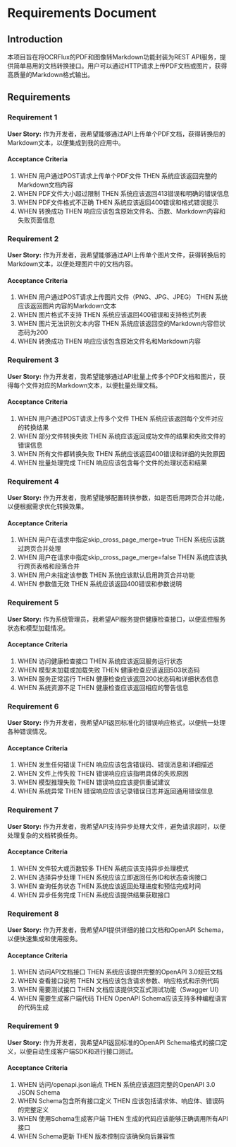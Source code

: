 # Requirements Document

## Introduction

本项目旨在将OCRFlux的PDF和图像转Markdown功能封装为REST API服务，提供简单易用的文档转换接口。用户可以通过HTTP请求上传PDF文档或图片，获得高质量的Markdown格式输出。

## Requirements

### Requirement 1

**User Story:** 作为开发者，我希望能够通过API上传单个PDF文档，获得转换后的Markdown文本，以便集成到我的应用中。

#### Acceptance Criteria

1. WHEN 用户通过POST请求上传单个PDF文件 THEN 系统应该返回完整的Markdown文档内容
2. WHEN PDF文件大小超过限制 THEN 系统应该返回413错误和明确的错误信息
3. WHEN PDF文件格式不正确 THEN 系统应该返回400错误和格式错误提示
4. WHEN 转换成功 THEN 响应应该包含原始文件名、页数、Markdown内容和失败页面信息

### Requirement 2

**User Story:** 作为开发者，我希望能够通过API上传单个图片文件，获得转换后的Markdown文本，以便处理图片中的文档内容。

#### Acceptance Criteria

1. WHEN 用户通过POST请求上传图片文件（PNG、JPG、JPEG） THEN 系统应该返回图片内容的Markdown文本
2. WHEN 图片格式不支持 THEN 系统应该返回400错误和支持格式列表
3. WHEN 图片无法识别文本内容 THEN 系统应该返回空的Markdown内容但状态码为200
4. WHEN 转换成功 THEN 响应应该包含原始文件名和Markdown内容

### Requirement 3

**User Story:** 作为开发者，我希望能够通过API批量上传多个PDF文档和图片，获得每个文件对应的Markdown文本，以便批量处理文档。

#### Acceptance Criteria

1. WHEN 用户通过POST请求上传多个文件 THEN 系统应该返回每个文件对应的转换结果
2. WHEN 部分文件转换失败 THEN 系统应该返回成功文件的结果和失败文件的错误信息
3. WHEN 所有文件都转换失败 THEN 系统应该返回400错误和详细的失败原因
4. WHEN 批量处理完成 THEN 响应应该包含每个文件的处理状态和结果

### Requirement 4

**User Story:** 作为开发者，我希望能够配置转换参数，如是否启用跨页合并功能，以便根据需求优化转换效果。

#### Acceptance Criteria

1. WHEN 用户在请求中指定skip_cross_page_merge=true THEN 系统应该跳过跨页合并处理
2. WHEN 用户在请求中指定skip_cross_page_merge=false THEN 系统应该执行跨页表格和段落合并
3. WHEN 用户未指定该参数 THEN 系统应该默认启用跨页合并功能
4. WHEN 参数值无效 THEN 系统应该返回400错误和参数说明

### Requirement 5

**User Story:** 作为系统管理员，我希望API服务提供健康检查接口，以便监控服务状态和模型加载情况。

#### Acceptance Criteria

1. WHEN 访问健康检查接口 THEN 系统应该返回服务运行状态
2. WHEN 模型未加载或加载失败 THEN 健康检查应该返回503状态码
3. WHEN 服务正常运行 THEN 健康检查应该返回200状态码和详细状态信息
4. WHEN 系统资源不足 THEN 健康检查应该返回相应的警告信息

### Requirement 6

**User Story:** 作为开发者，我希望API返回标准化的错误响应格式，以便统一处理各种错误情况。

#### Acceptance Criteria

1. WHEN 发生任何错误 THEN 响应应该包含错误码、错误消息和详细描述
2. WHEN 文件上传失败 THEN 错误响应应该指明具体的失败原因
3. WHEN 模型推理失败 THEN 错误响应应该提供重试建议
4. WHEN 系统异常 THEN 错误响应应该记录错误日志并返回通用错误信息

### Requirement 7

**User Story:** 作为开发者，我希望API支持异步处理大文件，避免请求超时，以便处理复杂的文档转换任务。

#### Acceptance Criteria

1. WHEN 文件较大或页数较多 THEN 系统应该支持异步处理模式
2. WHEN 选择异步处理 THEN 系统应该立即返回任务ID和状态查询接口
3. WHEN 查询任务状态 THEN 系统应该返回处理进度和预估完成时间
4. WHEN 异步任务完成 THEN 系统应该提供结果获取接口

### Requirement 8

**User Story:** 作为开发者，我希望API提供详细的接口文档和OpenAPI Schema，以便快速集成和使用服务。

#### Acceptance Criteria

1. WHEN 访问API文档接口 THEN 系统应该提供完整的OpenAPI 3.0规范文档
2. WHEN 查看接口说明 THEN 文档应该包含请求参数、响应格式和示例代码
3. WHEN 需要测试接口 THEN 文档应该提供交互式测试功能（Swagger UI）
4. WHEN 需要生成客户端代码 THEN OpenAPI Schema应该支持多种编程语言的代码生成

### Requirement 9

**User Story:** 作为开发者，我希望API返回标准的OpenAPI Schema格式的接口定义，以便自动生成客户端SDK和进行接口测试。

#### Acceptance Criteria

1. WHEN 访问/openapi.json端点 THEN 系统应该返回完整的OpenAPI 3.0 JSON Schema
2. WHEN Schema包含所有接口定义 THEN 应该包括请求体、响应体、错误码的完整定义
3. WHEN 使用Schema生成客户端 THEN 生成的代码应该能够正确调用所有API接口
4. WHEN Schema更新 THEN 版本控制应该确保向后兼容性